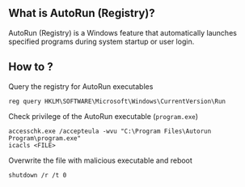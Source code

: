 ## What is AutoRun (Registry)?
AutoRun (Registry) is a Windows feature that automatically launches specified programs during system startup or user login.

## How to ?
Query the registry for AutoRun executables
```
reg query HKLM\SOFTWARE\Microsoft\Windows\CurrentVersion\Run
```
Check privilege of the AutoRun executable (`program.exe`)
```
accesschk.exe /accepteula -wvu "C:\Program Files\Autorun Program\program.exe"
icacls <FILE>
```
Overwrite the file with malicious executable and reboot
```
shutdown /r /t 0
```

